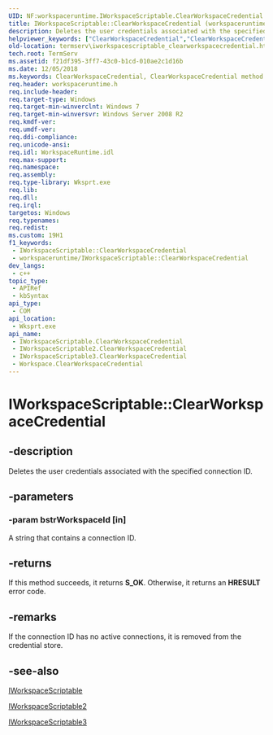 ```yaml
---
UID: NF:workspaceruntime.IWorkspaceScriptable.ClearWorkspaceCredential
title: IWorkspaceScriptable::ClearWorkspaceCredential (workspaceruntime.h)
description: Deletes the user credentials associated with the specified connection ID.
helpviewer_keywords: ["ClearWorkspaceCredential","ClearWorkspaceCredential method [Remote Desktop Services]","ClearWorkspaceCredential method [Remote Desktop Services]","IWorkspaceScriptable interface","ClearWorkspaceCredential method [Remote Desktop Services]","IWorkspaceScriptable2 interface","ClearWorkspaceCredential method [Remote Desktop Services]","IWorkspaceScriptable3 interface","ClearWorkspaceCredential method [Remote Desktop Services]","Workspace object","IWorkspaceScriptable interface [Remote Desktop Services]","ClearWorkspaceCredential method","IWorkspaceScriptable.ClearWorkspaceCredential","IWorkspaceScriptable2 interface [Remote Desktop Services]","ClearWorkspaceCredential method","IWorkspaceScriptable2::ClearWorkspaceCredential","IWorkspaceScriptable3 interface [Remote Desktop Services]","ClearWorkspaceCredential method","IWorkspaceScriptable3::ClearWorkspaceCredential","IWorkspaceScriptable::ClearWorkspaceCredential","Workspace object [Remote Desktop Services]","ClearWorkspaceCredential method","termserv.iworkspacescriptable_clearworkspacecredential","workspaceruntime/IWorkspaceScriptable2::ClearWorkspaceCredential","workspaceruntime/IWorkspaceScriptable3::ClearWorkspaceCredential","workspaceruntime/IWorkspaceScriptable::ClearWorkspaceCredential"]
old-location: termserv\iworkspacescriptable_clearworkspacecredential.htm
tech.root: TermServ
ms.assetid: f21df395-3ff7-43c0-b1cd-010ae2c1d16b
ms.date: 12/05/2018
ms.keywords: ClearWorkspaceCredential, ClearWorkspaceCredential method [Remote Desktop Services], ClearWorkspaceCredential method [Remote Desktop Services],IWorkspaceScriptable interface, ClearWorkspaceCredential method [Remote Desktop Services],IWorkspaceScriptable2 interface, ClearWorkspaceCredential method [Remote Desktop Services],IWorkspaceScriptable3 interface, ClearWorkspaceCredential method [Remote Desktop Services],Workspace object, IWorkspaceScriptable interface [Remote Desktop Services],ClearWorkspaceCredential method, IWorkspaceScriptable.ClearWorkspaceCredential, IWorkspaceScriptable2 interface [Remote Desktop Services],ClearWorkspaceCredential method, IWorkspaceScriptable2::ClearWorkspaceCredential, IWorkspaceScriptable3 interface [Remote Desktop Services],ClearWorkspaceCredential method, IWorkspaceScriptable3::ClearWorkspaceCredential, IWorkspaceScriptable::ClearWorkspaceCredential, Workspace object [Remote Desktop Services],ClearWorkspaceCredential method, termserv.iworkspacescriptable_clearworkspacecredential, workspaceruntime/IWorkspaceScriptable2::ClearWorkspaceCredential, workspaceruntime/IWorkspaceScriptable3::ClearWorkspaceCredential, workspaceruntime/IWorkspaceScriptable::ClearWorkspaceCredential
req.header: workspaceruntime.h
req.include-header: 
req.target-type: Windows
req.target-min-winverclnt: Windows 7
req.target-min-winversvr: Windows Server 2008 R2
req.kmdf-ver: 
req.umdf-ver: 
req.ddi-compliance: 
req.unicode-ansi: 
req.idl: WorkspaceRuntime.idl
req.max-support: 
req.namespace: 
req.assembly: 
req.type-library: Wksprt.exe
req.lib: 
req.dll: 
req.irql: 
targetos: Windows
req.typenames: 
req.redist: 
ms.custom: 19H1
f1_keywords:
 - IWorkspaceScriptable::ClearWorkspaceCredential
 - workspaceruntime/IWorkspaceScriptable::ClearWorkspaceCredential
dev_langs:
 - c++
topic_type:
 - APIRef
 - kbSyntax
api_type:
 - COM
api_location:
 - Wksprt.exe
api_name:
 - IWorkspaceScriptable.ClearWorkspaceCredential
 - IWorkspaceScriptable2.ClearWorkspaceCredential
 - IWorkspaceScriptable3.ClearWorkspaceCredential
 - Workspace.ClearWorkspaceCredential
---
```


# IWorkspaceScriptable::ClearWorkspaceCredential


## -description

Deletes the user credentials associated with the specified connection ID.

## -parameters

### -param bstrWorkspaceId [in]

A string that contains a connection ID.

## -returns

If this method succeeds, it returns <b>S_OK</b>. Otherwise, it returns an <b>HRESULT</b> error code.

## -remarks

If the connection ID has no active connections, it is removed from the credential store.

## -see-also

<a href="/windows/desktop/api/workspaceruntime/nn-workspaceruntime-iworkspacescriptable">IWorkspaceScriptable</a>



<a href="/windows/desktop/api/workspaceruntime/nn-workspaceruntime-iworkspacescriptable2">IWorkspaceScriptable2</a>



<a href="/windows/desktop/api/workspaceruntime/nn-workspaceruntime-iworkspacescriptable3">IWorkspaceScriptable3</a>